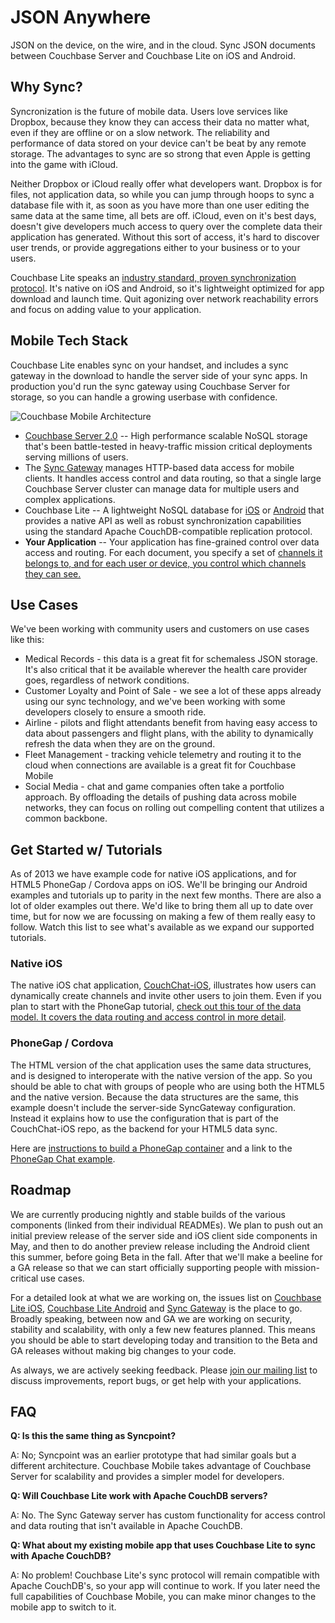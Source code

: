 JSON Anywhere
======

JSON on the device, on the wire, and in the cloud. Sync JSON documents between Couchbase Server and Couchbase Lite on iOS and Android.

## Why Sync?

Syncronization is the future of mobile data. Users love services like Dropbox, because they know they can access their data no matter what, even if they are offline or on a slow network. The reliability and performance of data stored on your device can't be beat by any remote storage. The advantages to sync are so strong that even Apple is getting into the game with iCloud.

Neither Dropbox or iCloud really offer what developers want. Dropbox is for files, not application data, so while you can jump through hoops to sync a database file with it, as soon as you have more than one user editing the same data at the same time, all bets are off. iCloud, even on it's best days, doesn't give developers much access to query over the complete data their application has generated. Without this sort of access, it's hard to discover user trends, or provide aggregations either to your business or to your users.

Couchbase Lite speaks an [industry standard, proven synchronization protocol](https://github.com/couchbase/couchbase-lite-ios/wiki/Replication-Algorithm). It's native on iOS and Android, so it's lightweight optimized for app download and launch time. Quit agonizing over network reachability errors and focus on adding value to your application.

## Mobile Tech Stack

Couchbase Lite enables sync on your handset, and includes a sync gateway in the download to handle the server side of your sync apps. In production you'd run the sync gateway using Couchbase Server for storage, so you can handle a growing userbase with confidence.

![Couchbase Mobile Architecture](http://jchris.ic.ht/files/slides/mobile-arch.png)

* [Couchbase Server 2.0](http://www.couchbase.com/couchbase-server/overview) -- High performance scalable NoSQL storage that's been battle-tested in heavy-traffic mission critical deployments serving millions of users.
* The [Sync Gateway](https://github.com/couchbaselabs/sync_gateway) manages HTTP-based data access for mobile clients. It handles access control and data routing, so that a single large Couchbase Server cluster can manage data for multiple users and complex applications.
* Couchbase Lite -- A lightweight NoSQL database for [iOS](https://github.com/couchbase/couchbase-lite-ios/) or [Android](https://github.com/couchbase/couchbase-lite-android/) that provides a native API as well as robust synchronization capabilities using the standard Apache CouchDB-compatible replication protocol.
* **Your Application** -- Your application has fine-grained control over data access and routing. For each document, you specify a set of [channels it belongs to, and for each user or device, you control which channels they can see.](https://github.com/couchbase/sync_gateway/wiki/channels-access-control-and-data-routing-w-sync-function)

## Use Cases

We've been working with community users and customers on use cases like this:

* Medical Records - this data is a great fit for schemaless JSON storage. It's also critical that it be available wherever the health care provider goes, regardless of network conditions.
* Customer Loyalty and Point of Sale - we see a lot of these apps already using our sync technology, and we've been working with some developers closely to ensure a smooth ride.
* Airline - pilots and flight attendants benefit from having easy access to data about passengers and flight plans, with the ability to dynamically refresh the data when they are on the ground.
* Fleet Management - tracking vehicle telemetry and routing it to the cloud when connections are available is a great fit for Couchbase Mobile
* Social Media - chat and game companies often take a portfolio approach. By offloading the details of pushing data across mobile networks, they can focus on rolling out compelling content that utilizes a common backbone.

## Get Started w/ Tutorials

As of 2013 we have example code for native iOS applications, and for HTML5 PhoneGap / Cordova apps on iOS. We'll be bringing our Android examples and tutorials up to parity in the next few months. There are also a lot of older examples out there. We'd like to bring them all up to date over time, but for now we are focussing on making a few of them really easy to follow. Watch this list to see what's available as we expand our supported tutorials.

### Native iOS

The native iOS chat application, [CouchChat-iOS](https://github.com/couchbaselabs/CouchChat-iOS), illustrates how users can dynamically create channels and invite other users to join them. Even if you plan to start with the PhoneGap tutorial, [check out this tour of the data model. It covers the data routing and access control in more detail](https://github.com/couchbaselabs/CouchChat-iOS/wiki/Chat-App-Data-Model).

### PhoneGap / Cordova

The HTML version of the chat application uses the same data structures, and is designed to interoperate with the native version of the app. So you should be able to chat with groups of people who are using both the HTML5 and the native version. Because the data structures are the same, this example doesn't include the server-side SyncGateway configuration. Instead it explains how to use the configuration that is part of the CouchChat-iOS repo, as the backend for your HTML5 data sync.

Here are [instructions to build a PhoneGap container](https://github.com/couchbaselabs/LiteGap/wiki/Building-a-PhoneGap-Couchbase-Lite-Container) and a link to the [PhoneGap Chat example](https://github.com/couchbaselabs/CouchChat-PhoneGap).

## Roadmap

We are currently producing nightly and stable builds of the various components (linked from their individual READMEs). We plan to push out an initial preview release of the server side and iOS client side components in May, and then to do another preview release including the Android client this summer, before going Beta in the fall. After that we'll make a beeline for a GA release so that we can start officially supporting people with mission-critical use cases.

For a detailed look at what we are working on, the issues list on [Couchbase Lite iOS](https://github.com/couchbase/couchbase-lite-ios/issues), [Couchbase Lite Android](https://github.com/couchbase/couchbase-lite-android/issues) and [Sync Gateway](https://github.com/couchbase/sync_gateway/issues) is the place to go. Broadly speaking, between now and GA we are working on security, stability and scalability, with only a few new features planned. This means you should be able to start developing today and transition to the Beta and GA releases without making big changes to your code.

As always, we are actively seeking feedback. Please [join our mailing list](https://groups.google.com/forum/#!forum/mobile-couchbase) to discuss improvements, report bugs, or get help with your applications.


## FAQ

**Q: Is this the same thing as Syncpoint?**

A: No; Syncpoint was an earlier prototype that had similar goals but a different architecture. Couchbase Mobile takes advantage of Couchbase Server for scalability and provides a simpler model for developers.

**Q: Will Couchbase Lite work with Apache CouchDB servers?**

A: No. The Sync Gateway server has custom functionality for access control and data routing that isn't available in Apache CouchDB.

**Q: What about my existing mobile app that uses Couchbase Lite to sync with Apache CouchDB?**

A: No problem! Couchbase Lite's sync protocol will remain compatible with Apache CouchDB's, so your app will continue to work. If you later need the full capabilities of Couchbase Mobile, you can make minor changes to the mobile app to switch to it.
